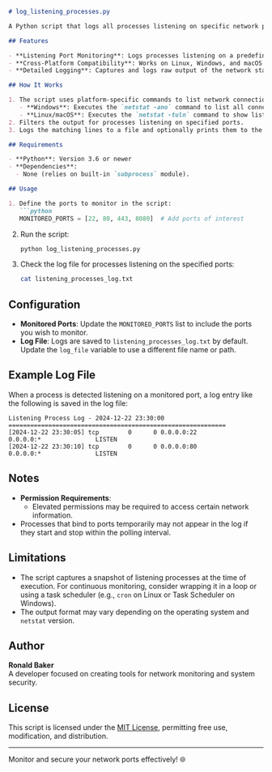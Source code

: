 ```markdown
# log_listening_processes.py

A Python script that logs all processes listening on specific network ports. This tool is useful for auditing network activity and identifying processes bound to critical ports.

## Features

- **Listening Port Monitoring**: Logs processes listening on a predefined list of network ports.
- **Cross-Platform Compatibility**: Works on Linux, Windows, and macOS with platform-specific commands.
- **Detailed Logging**: Captures and logs raw output of the network status for monitored ports.

## How It Works

1. The script uses platform-specific commands to list network connections:
   - **Windows**: Executes the `netstat -ano` command to list all connections with process IDs.
   - **Linux/macOS**: Executes the `netstat -tuln` command to show listening ports.
2. Filters the output for processes listening on specified ports.
3. Logs the matching lines to a file and optionally prints them to the console.

## Requirements

- **Python**: Version 3.6 or newer
- **Dependencies**:
  - None (relies on built-in `subprocess` module).

## Usage

1. Define the ports to monitor in the script:
   ```python
   MONITORED_PORTS = [22, 80, 443, 8080]  # Add ports of interest
   ```

2. Run the script:
   ```bash
   python log_listening_processes.py
   ```

3. Check the log file for processes listening on the specified ports:
   ```bash
   cat listening_processes_log.txt
   ```

## Configuration

- **Monitored Ports**: Update the `MONITORED_PORTS` list to include the ports you wish to monitor.
- **Log File**: Logs are saved to `listening_processes_log.txt` by default. Update the `log_file` variable to use a different file name or path.

## Example Log File

When a process is detected listening on a monitored port, a log entry like the following is saved in the log file:

```
Listening Process Log - 2024-12-22 23:30:00
============================================================
[2024-12-22 23:30:05] tcp        0      0 0.0.0.0:22              0.0.0.0:*               LISTEN
[2024-12-22 23:30:10] tcp        0      0 0.0.0.0:80              0.0.0.0:*               LISTEN
```

## Notes

- **Permission Requirements**:
  - Elevated permissions may be required to access certain network information.
- Processes that bind to ports temporarily may not appear in the log if they start and stop within the polling interval.

## Limitations

- The script captures a snapshot of listening processes at the time of execution. For continuous monitoring, consider wrapping it in a loop or using a task scheduler (e.g., `cron` on Linux or Task Scheduler on Windows).
- The output format may vary depending on the operating system and `netstat` version.

## Author

**Ronald Baker**  
A developer focused on creating tools for network monitoring and system security.

## License

This script is licensed under the [MIT License](LICENSE), permitting free use, modification, and distribution.

---

Monitor and secure your network ports effectively! 🌐
```
